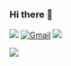 ### Hi there 👋
<script src="https://platform.linkedin.com/badges/js/profile.js" async defer type="text/javascript"></script>
[<img src="https://img.shields.io/badge/Github-%23000000.svg?&style=for-the-badge&logo=github&logoColor=white">](https://github.com/shreyangautam)
[<img alt="Gmail" src="https://img.shields.io/badge/Gmail-D14836?style=for-the-badge&logo=gmail&logoColor=white" />](mailto:shreyangautam005@gmail.com)
[<img src="https://img.shields.io/badge/linkedin-%230077B5.svg?&style=for-the-badge&logo=linkedin&logoColor=white">](https://www.linkedin.com/in/shreyan-gautam-8889201ba/)<br>

<img src="https://github-readme-stats.vercel.app/api?username=shreyangautam&&show_icons=true&title_color=ffffff&icon_color=F5AC20&text_color=daf7dc&bg_color=ff105f" >
<!--<div class="badge-base LI-profile-badge" data-locale="en_US" data-size="medium" data-theme="dark" data-type="VERTICAL" data-vanity="shreyan-gautam-8889201ba" data-version="v1"><a class="badge-base__link LI-simple-link" href="https://in.linkedin.com/in/shreyan-gautam-8889201ba?trk=profile-badge">Shreyan Gautam</a></div>//
              
<!--
**shreyangautam/shreyangautam** is a ✨ _special_ ✨ repository because its `README.md` (this file) appears on your GitHub profile.

Here are some ideas to get you started:

- 🔭 I’m currently working on ...
- 🌱 I’m currently learning ...
- 👯 I’m looking to collaborate on ...
- 🤔 I’m looking for help with ...
- 💬 Ask me about ...
- 📫 How to reach me: ...
- 😄 Pronouns: ...
- ⚡ Fun fact: ...
-->
